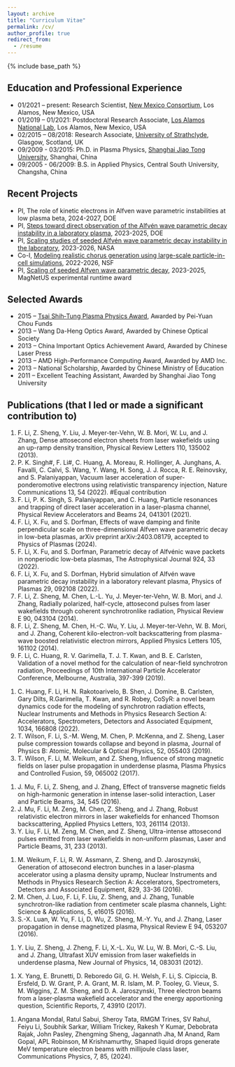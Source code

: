 ```yaml
---
layout: archive
title: "Curriculum Vitae"
permalink: /cv/
author_profile: true
redirect_from:
  - /resume
---
```


{% include base_path %}


## Education and Professional Experience
* 01/2021 – present: Research Scientist, [New Mexico Consortium](https://newmexicoconsortium.org/), Los Alamos, New Mexico, USA
* 01/2019 – 01/2021: Postdoctoral Research Associate, [Los Alamos National Lab](https://www.lanl.gov/org/ddste/aldsc/theoretical/applied-mathematics-plasma-physics/index.php), Los Alamos, New Mexico, USA
* 02/2015 – 08/2018: Research Associate, [University of Strathclyde](https://silis.phys.strath.ac.uk/index.htm), Glasgow, Scotland, UK
* 09/2009 - 03/2015: Ph.D. in Plasma Physics, [Shanghai Jiao Tong University](https://llp.sjtu.edu.cn/), Shanghai, China
* 09/2005 - 06/2009: B.S. in Applied Physics, Central South University, Changsha, China

## Recent Projects
* PI, The role of kinetic electrons in Alfven wave parametric instabilities at low plasma beta, 2024-2027, DOE
* PI, [Steps toward direct observation of the Alfvén wave parametric decay instability in a laboratory plasma](https://pamspublic.science.energy.gov/WebPAMSExternal/Interface/Common/ViewPublicAbstract.aspx?rv=e5fd67b0-f5f4-4123-abf1-a0a6c267c479&rtc=24&PRoleId=10), 2023-2025, DOE
* PI, [Scaling studies of seeded Alfvén wave parametric decay instability in the laboratory](https://hesto.smce.nasa.gov/portfolio/), 2023-2026, NASA
* Co-I, [Modeling realistic chorus generation using large-scale particle-in-cell simulations](https://www.nsf.gov/awardsearch/showAward?AWD_ID=2209155&HistoricalAwards=false), 2022-2026, NSF
* PI, [Scaling of seeded Alfven wave parametric decay](https://plasma.physics.ucla.edu/current-projects.html), 2023-2025, MagNetUS experimental runtime award 

## Selected Awards
* 2015 – [Tsai Shih‑Tung Plasma Physics Award](http://www.zpyf.org.cn/zzjl/csddlzwlj/54.html), Awarded by Pei-Yuan Chou Funds
* 2013 – Wang Da-Heng Optics Award, Awarded by Chinese Optical Society
* 2013 – China Important Optics Achievement Award, Awarded by Chinese Laser Press
* 2013 – AMD High-Performance Computing Award, Awarded by AMD Inc. 
* 2013 – National Scholarship, Awarded by Chinese Ministry of Education
* 2011 – Excellent Teaching Assistant, Awarded by Shanghai Jiao Tong University


## Publications (that I led or made a significant contribution to)
1.  F. Li, Z. Sheng, Y. Liu, J. Meyer-ter-Vehn, W. B. Mori, W. Lu, and J. Zhang, Dense attosecond electron sheets from laser wakefields using an up-ramp density transition, Physical Review Letters 110, 135002 (2013).
1.  P. K. Singh#, F. Li#, C. Huang, A. Moreau, R. Hollinger, A. Junghans, A. Favalli, C. Calvi, S. Wang, Y. Wang, H. Song, J. J. Rocca, R. E. Reinovsky, and S. Palaniyappan, Vacuum laser acceleration of super-ponderomotive electrons using relativistic transparency injection, Nature Communications 13, 54 (2022). #Equal contribution
1.  F. Li, P. K. Singh, S. Palaniyappan, and C. Huang, Particle resonances and trapping of direct laser acceleration in a laser-plasma channel, Physical Review Accelerators and Beams 24, 041301 (2021).
1.  F. Li, X. Fu, and S. Dorfman, Effects of wave damping and finite perpendicular scale on three-dimensional Alfven wave parametric decay in low-beta plasmas, arXiv preprint arXiv:2403.08179, accepted to Physics of Plasmas (2024).
1.  F. Li, X. Fu, and S. Dorfman, Parametric decay of Alfvénic wave packets in nonperiodic low-beta plasmas, The Astrophysical Journal 924, 33 (2022).
1.  F. Li, X. Fu, and S. Dorfman, Hybrid simulation of Alfvén wave parametric decay instability in a laboratory relevant plasma, Physics of Plasmas 29, 092108 (2022).
1.  F. Li, Z. Sheng, M. Chen, L.-L. Yu, J. Meyer-ter-Vehn, W. B. Mori, and J. Zhang, Radially polarized, half-cycle, attosecond pulses from laser wakefields through coherent synchrotronlike radiation, Physical Review E 90, 043104 (2014).
1.  F. Li, Z. Sheng, M. Chen, H.-C. Wu, Y. Liu, J. Meyer-ter-Vehn, W. B. Mori, and J. Zhang, Coherent kilo-electron-volt backscattering from plasma-wave boosted relativistic electron mirrors, Applied Physics Letters 105, 161102 (2014).
1.  F. Li, C. Huang, R. V. Garimella, T. J. T. Kwan, and B. E. Carlsten, Validation of a novel method for the calculation of near-field synchrotron radiation, Proceedings of 10th International Particle Accelerator Conference, Melbourne, Australia, 397-399 (2019).
<!-- 1. F. Li, Z. Sheng, M. Chen, L.-L. Yu, J. Meyer-ter-Vehn, W. B. Mori, and J. Zhang, Attosecond electron sheets and attosecond light pulses from relativistic laser wakefields in underdense plasmas, AIP Conference Proceedings, 1777, 040015 (2016). -->
1. C. Huang, F. Li, H. N. Rakotoarivelo, B. Shen, J. Domine, B. Carlsten, Gary Dilts, R.Garimella, T. Kwan, and R. Robey, CoSyR: a novel beam dynamics code for the modeling of synchrotron radiation effects, Nuclear Instruments and Methods in Physics Research Section A: Accelerators, Spectrometers, Detectors and Associated Equipment, 1034, 166808 (2022).
1. T. Wilson, F. Li, S.-M. Weng, M. Chen, P. McKenna, and Z. Sheng, Laser pulse compression towards collapse and beyond in plasma, Journal of Physics B: Atomic, Molecular & Optical Physics, 52, 055403 (2019).
1. T. Wilson, F. Li, M. Weikum, and Z. Sheng, Influence of strong magnetic fields on laser pulse propagation in underdense plasma, Plasma Physics and Controlled Fusion, 59, 065002 (2017).
<!-- 1. Y.-Y. Wang, F. Li, M. Chen, S.-M. Weng, Q.-M. Lu, Q.-L. Dong, Z. Sheng, and J. Zhang, Magnetic field annihilation and reconnection driven by femtosecond lasers in inhomogeneous plasma, Science China Physics, Mechanics & Astronomy, 60, 115211 (2017). -->
1. J. Mu, F. Li, Z. Sheng, and J. Zhang, Effect of transverse magnetic fields on high-harmonic generation in intense laser-solid interaction, Laser and Particle Beams, 34, 545 (2016).
1. J. Mu, F. Li, M. Zeng, M. Chen, Z. Sheng, and J. Zhang, Robust relativistic electron mirrors in laser wakefields for enhanced Thomson backscattering, Applied Physics Letters, 103, 261114 (2013).
1. Y. Liu, F. Li, M. Zeng, M. Chen, and Z. Sheng, Ultra-intense attosecond pulses emitted from laser wakefields in non-uniform plasmas, Laser and Particle Beams, 31, 233 (2013).
<!-- 1. W.-J. Ding, F. Li, S.-M. Weng, P. Bai, and Z. Sheng, Coherent transition radiation from relativistic beam-foil interaction in the terahertz and optical range, arXiv:1902.04716 (2019). -->
1. M. Weikum, F. Li, R. W. Assmann, Z. Sheng, and D. Jaroszynski, Generation of attosecond electron bunches in a laser-plasma accelerator using a plasma density upramp, Nuclear Instruments and Methods in Physics Research Section A: Accelerators, Spectrometers, Detectors and Associated Equipment, 829, 33-36 (2016).
1. M. Chen, J. Luo, F. Li, F. Liu, Z. Sheng, and J. Zhang, Tunable synchrotron-like radiation from centimeter scale plasma channels, Light: Science & Applications, 5, e16015 (2016).
1. S.-X. Luan, W. Yu, F. Li, D. Wu, Z. Sheng, M.-Y. Yu, and J. Zhang, Laser propagation in dense magnetized plasma, Physical Review E 94, 053207 (2016).
<!-- 1. T. Xu, M. Chen, F. Li, L.-L. Yu, Z. Sheng, and J. Zhang, Spectrum bandwidth narrowing of Thomson scattering X-rays with energy chirped electron beams from laser wakefield acceleration, Applied Physics Letters, 104, 013903 (2014). -->
<!-- 1. L.-L. Yu, C. B. Schroeder, F. Li, C. Benedetti, M. Chen, S.-M. Weng, Z. Sheng, and E. Esarey, Control of focusing fields for positron acceleration in nonlinear plasma wakes using multiple laser modes, Physics of Plasmas, 21, 120702 (2014). -->
<!-- 1. E. Brunetti, X. Yang, F. Li, D. Reboredo Gil, G. H. Welsh, S. Cipiccia, B. Ersfeld, D. W. Grant, P. A. Grant, M. R. Islam, M. Shahzad, M. P. Tooley, G. Vieux, S. M. Wiggins, Z. M. Sheng, and D. A. Jaroszynski, Wide‑angle electron beams from laser‑wakefield accelerators, Proceedings of the Society of Photo-Optical Instrumentation Engineers (SPIE), 10240, 102400P (2017). -->
1. Y. Liu, Z. Sheng, J. Zheng, F. Li, X.-L. Xu, W. Lu, W. B. Mori, C.-S. Liu, and J. Zhang, Ultrafast XUV emission from laser wakefields in underdense plasma, New Journal of Physics, 14, 083031 (2012). 
<!-- 1. Y. Liu, Z. Sheng, J. Zheng, F. Li, X.-L. Xu, W. Lu, W. B. Mori, C.-S. Liu, and J. Zhang, Ultra-bright XUV emission from laser wakefields in underdense plasma, AIP Conference Proceedings, 1507, 711-716 (2012). -->
<!-- 1. G.-B. Zhang, M. Chen, C. B. Schroeder, J. Luo, M. Zeng, F. Li, L.-L. Yu, S.-M. Weng, Y.-Y. Ma, T.-P. Yu, Z. Sheng, and E. Esarey, Acceleration and evolution of a hollow electron beam in wakefields driven by a Laguerre‑Gaussian laser pulse, Physics of Plasmas, 23, 033114 (2016). -->
1. X. Yang, E. Brunetti, D. Reboredo Gil, G. H. Welsh, F. Li, S. Cipiccia, B. Ersfeld, D. W. Grant, P. A. Grant, M. R. Islam, M. P. Tooley, G. Vieux, S. M. Wiggins, Z. M. Sheng, and D. A. Jaroszynski, Three electron beams from a laser‑plasma wakefield accelerator and the energy apportioning question, Scientific Reports, 7, 43910 (2017).
<!-- 1. M. Weikum, R. W. Assmann, U. Dorda, A. F. Pousa, T. Heinemann, F. Li, B. Marchetti, Z. M. Sheng, E. Svystun, and P. A. Walker, Improved electron beam quality from external injection in laser‑driven plasma acceleration at SINBAD, Proceedings of 8th International Particle Accelerator Conference, 1707‑1710 (2017). -->
<!-- 1. W. Luo, W. Y. Liu, T. Yuan, M. Chen, J. Y. Yu, F. Li, D. Del Sorbo, C. Ridgers, and Z. M. Sheng, QED cascade saturation in extreme high fields, Scientific Reports, 8, 8400 (2018). -->
<!-- 1. W. Luo, S. D. Wu, W. Y. Liu, Y. Y. Ma, F. Li, T. Yuan, J. Y. Yu, M. Chen, and Z. M. Sheng, Enhanced electron‑positron pair production by two obliquely incident lasers interacting with a solid target, Plasma Physics and Controlled Fusion, 60, 095006 (2018). -->
<!-- 1. P. A. Walker, et al., Horizon 2020 EuPRAXIA design study, Journal of Physics: Conference Series, 874, 012029 (2017). -->
<!-- 1. M. Weikum, et al., EuPRAXIA–a compact, cost-efficient particle and radiation source, AIP Conference Proceedings, 2160, 040012 (2019). -->
<!-- 1. P. Nghiem, et al., EuPRAXIA, a step toward a plasma-wakefield based accelerator with high beam quality, Journal of Physics: Conference Series, 1350, 012068 (2019). -->
<!-- 1. Rakesh Kumar Yembadi, Ratul Sabui, R Gopal, Feiyu Li, Soubhik Sarkar, William Trickey, M Anand, John Pasley, Z-M Sheng, Raoul MGM Trines, Robert Henry Hamilton Scott, Alex PL Robinson, Vandana Sharma, Manchikanti Krishnamurthy, Tailored mesoscopic plasma accelerates electrons exploiting parametric instability, New Journal of Physics, 26, 033027 (2024).   -->
1. Angana Mondal, Ratul Sabui, Sheroy Tata, RMGM Trines, SV Rahul, Feiyu Li, Soubhik Sarkar, William Trickey, Rakesh Y Kumar, Debobrata Rajak, John Pasley, Zhengming Sheng, Jagannath Jha, M Anand, Ram Gopal, APL Robinson, M Krishnamurthy, Shaped liquid drops generate MeV temperature electron beams with millijoule class laser, Communications Physics, 7, 85, (2024).

<!-- ## First-Author Presentations
1. F. Li, S. Dorfman, and X. Fu, Laboratory study of seeded Alfven wave parametric decay using two counter-propagating waves, 2024 Annual Heliophysics Technology Symposium (HelioTech), NASA’s Wallops Flight Facility, Virginia, Sept 18-19, 2024.
1. F. Li, S. Dorfman, and X. Fu, Laboratory-Based Study of Seeded Alfven Wave Parametric Decay Instability in Low-Beta Plasma, 66th Annual Meeting of American Physical Society (APS) Division of Plasma Physics, Atlanta, GA, October 7-11, 2024.
1. F. Li, X. Fu, and S. Dorfman, Excitation of Alfven Wave Parametric Decay in 3D Open-Boundary Low-Beta Plasma, 66th Annual Meeting of American Physical Society (APS) Division of Plasma Physics, Atlanta, GA, October 7-11, 2024.
1. F. Li, X. Fu, and S. Dorfman, Effects of wave damping and finite perpendicular scale on three-dimensional Alfven wave parametric decay in low-beta plasmas, 4th Annual Meeting of the MagNetUS Organization, Los Angeles, April 14-17, 2024.
1. F. Li, X. Fu, and S. Dorfman, Towards observing Alfven wave parametric decay instability in the laboratory: hybrid simulations, 3rd Annual Meeting of the MagNetUS Organization, Auburn, AL, June 12-15, 2023.
1. F. Li, X. Fu, and S. Dorfman, Simulation perspective on observing Alfven wave parametric decay in the laboratory, 65th Annual Meeting of American Physical Society (APS) Division of Plasma Physics, Denver, CO, October 30-November 3, 2023. 
1. F. Li, X. Fu, and S. Dorfman, Hybrid simulation of Alfven wave parametric decay instability in laboratory plasmas, SoCal Plasma Seminar (co-hosted by UCSD, UCLA, UCI, and National Fusion Facility), Virtual, January 11, 2022.
1. F. Li, Vacuum laser acceleration via laser-foil transparency, 3rd SMILEI Workshop, Ecole Polytechnique, Paris, France, March 9-11, 2022. 
1. F. Li, X. Fu, and S. Dorfman, Hybrid simulation of Alfven wave parametric decay instability in laboratory plasmas, 49th International Conference on Plasma Science, Seattle, WA, May 22-26, 2022.
1. F. Li, P.K. Singh, C. Huang, A. Moreau, R. Hollinger, A. Junghans, A. Favalli, C. Calvi, S. Wang, Y. Wang, H. Song, J. J. Rocca, R. Reinovsky, and S. Palaniyappan, Vacuum laser acceleration of super-ponderomotive electrons using relativistic transparency injection, 49th International Conference on Plasma Science (ICOPS), Seattle, WA, May 22-26, 2022.
1. F. Li, X. Fu, and S. Dorfman, On the requirements for observing Alfven wave parametric decay instability in a laboratory plasma, 2nd Annual Meeting of the MagNetUS Organization, Williamsburg, VA, June 7-10, 2022.
1. F. Li, P.K. Singh, C. Huang, A. Moreau, R. Hollinger, A. Junghans, A. Favalli, C. Calvi, S. Wang, Y. Wang, H. Song, J. J. Rocca, R. Reinovsky, and S. Palaniyappan, Laser electron acceleration using relativistic transparency injection, 64th Annual Meeting of American Physical Society (APS) Division of Plasma Physics, Spokane, WA, October 17-21, 2022.
1. F. Li, X. Fu, and S. Dorfman, A hybrid simulation tool for studying laboratory Alfven waves, 64th Annual Meeting of American Physical Society (APS) Division of Plasma Physics, Spokane, WA, October 17-21, 2022.
1. F. Li, Wind and Waves from the Sun, Public Talk at the Pajarito Environmental Education Center, Nov 11, 2022.
1. F. Li, X. Fu, and S. Dorfman, Numerical modeling of Alfven wave parametric instabilities in a laboratory plasma, American Geophysical Union (AGU) Fall Meeting, Chicago, IL, December 12-16, 2022.
1. F. Li, C. Huang, P.K. Singh, and S. Palaniyappan, On the particle resonances and trapping of direct laser acceleration, 63rd Annual Meeting of the American Physical Society (APS) Division of Plasma Physics, Pittsburgh (Virtual), November 8-11, 2021.
1. F. Li, X. Fu, and S. Dorfman, Parametric decay of Alfvenic wave packets in nonperiodic low-beta plasmas, T-2 Plasma group of Los Alamos National Laboratory, Los Alamos, NM, September 15, 2021.
1. F. Li, X. Fu, and S. Dorfman, Parametric decay of Alfvenic wave packets in nonperiodic low-beta plasmas, 63rd Annual Meeting of American Physical Society (APS) Division of Plasma Physics, Pittsburgh, PA, November 7-11, 2021.
1. F. Li, X. Fu, and S. Dorfman, Parametric decay of Alfvenic wave packets in nonperiodic low-beta plasmas: implications for laboratory and spacecraft observations, American Geophysical Union (AGU) Fall Meeting, New Orleans, LA, December 13-17, 2021.
1. F. Li, C. Huang, P.K. Singh, and S. Palaniyappan, Electron dynamics of direct laser acceleration in an ion channel, Advanced Accelerator Concepts Seminar Series 2020, Virtual, November 18, 2020 – February 3, 2021.
1. F. Li, C. Huang, P.K. Singh, and S. Palaniyappan, Electron dynamics of direct laser acceleration in a plasma channel, 47th International Conference on Plasma Science (ICOPS), Singapore (Virtual), December 6-10, 2020.
1. F. Li, C. Huang, P.K. Singh, and S. Palaniyappan, Particle resonance based laser acceleration control in an ion channel, 62nd Annual Meeting of the American Physical Society (APS) Division of Plasma Physics, Virtual November 9-13, 2020.
1. F. Li, C. Huang, R. V. Garimella, T. J. T. Kwan, and B. E. Carlsten, Validation of a novel method for the calculation of near-field synchrotron radiation, 10th International Particle Accelerator Conference, Melbourne, Australia, May 19-24, 2019.
1. F. Li, C. Huang, R. V. Garimella, T. J. T. Kwan, and B. E. Carlsten, Comparisons of numerical methods for the calculation of synchrotron radiation, North American Particle Accelerator Conference, Lansing, MI, September 1-6, 2019. 
1. F. Li and C. Huang, Electron beam properties from combined direct laser acceleration and plasma acceleration, 49th Anomalous Absorption Conference, Telluride, CO, June 9-14, 2019.
1. F. Li, C. Huang, P.K. Singh, and S. Palaniyappan, Towards controlled laser electron acceleration in laser-plasma coupling regimes relevant to fast ignition, 61st Annual Meeting of the American Physical Society (APS) Division of Plasma Physics, Fort Lauderdale, FL, October 21-25, 2019.
1.  F. Li and Z. Sheng, Magnetic interaction of adjacent laser wakefields in an inhomogeneous plasma, 45th Institute of Physics (IoP) Plasma Conference, Belfast, UK, April 9-12, 2018.
1.  F. Li and Z. Sheng, Magnetic interaction of adjacent laser wakefields in an inhomogeneous plasma, Annual Meeting of Scottish Universities Physics Alliance (SUPA), Glasgow, UK, May 10, 2018.
1.  F. Li and Z. Sheng, Terahertz radiation from gas ionization irradiated by intense Laguerre-Gaussian laser pulses, 43rd Institute of Physics (IoP) Plasma Conference, Isle of Skye, UK, May 23-26, 2016.
1.  F. Li, Attsecond electron sheets and light pulses from laser wakefields, 2nd European Advanced Accelerator Concepts Workshop, Isola d'Elba, Italy, September 12-19, 2015.
1.  F. Li, Z. Sheng, Y. Liu, J. Meyer-ter-Vehn, W. B. Mori, W. Lu, and J. Zhang, Controlled generation of dense attosecond electron sheets from laser wakefields, 1st International Symposium on High Power Laser Science and Engineering (HPLSE), Suzhou, China, March 10-15, 2014.
1.  F. Li and Z. Sheng, Attosecond electron sheets and attosecond light pulses from relativistic laser wakefields in underdense plasma, 2nd International Conference on High Energy Density Physics (HEDP), Beijing, China, September 21-26, 2014.
1.  F. Li, Z. Sheng, Y. Liu, J. Meyer-ter-Vehn, W. B. Mori, W. Lu, and J. Zhang Dense attosecond electron sheets from laser wakefields using an up-ramp density transition and its implications for intense isolated attosecond pulses, 6th Asian Summer School and Symposium on Laser-Plasma Acceleration, Nara, Japan, September 3-6, 2013.
1.  F. Li, Z. Sheng, Y. Liu, J. Meyer-ter-Vehn, W. B. Mori, W. Lu, and J. Zhang Dense attosecond electron sheets from laser wakefields using an up-ramp density transition and its implications for intense isolated attosecond pulses, International Conference on Inertial Fusion Science and Applications (IFSA), Nara, Japan, September 8-12, 2013. -->










  
<!-- Talks
======
  <ul>{% for post in site.talks %}
    {% include archive-single-talk-cv.html %}
  {% endfor %}</ul> -->
  
<!-- Teaching
======
* Taught College Lab Physics during 2010-2011 at Shanghai Jiao Tong University
* Taught the Second‑Year Lab Physics during 2016‑2017 at University of Strathclyde
* Co‑supervised (2nd supervisor) two PH450 projects (undergraduate) at University of Strathclyde
* Co‑supervised (2nd supervisor) one PH550 project (postgraduate) at University of Strathclyde
* Co‑supervised (2nd supervisor) three summer interns at Los Alamos National Laboratory -->


<!-- Skills
======
* Programming & Data Analysis
  * Programming: Python, Fortran, C/C++, MPI/OpenMP, Linux 
  * Data Analysis & visualization: Python, Mathematica, IDL, Matlab, ParaView

* Plasma Simulation
  * Particle-In-Cell simulation: OSIRIS (10yr+), SMILEI (5yr+), FBPIC(5yr+)
  * Hybrid simulation: H3D (1yr+)

* Proposals writing
  * Drafted the full proposal (6-page) that got funded by the Leverhulme Trust (UK) in 2015
  * Drafted the full proposal (15-page) that is currently pending with NSF/DOE Partnership -->

  
<!-- Service
======
* Referee for top physics journals. Over the past 3 years, reviewed 18 papers, including 7 Physical Review Letters, 4 Physics of Plasmas, 3 Physical Review E, 2 Physical Review Accelerator Beams, 1 Physical Review Applied, 1 Physical Review Research.
* Judge for Outstanding Student Presentation Awards (OSPA), AGU Fall Meeting 2021 -->

